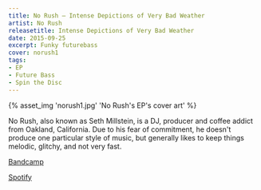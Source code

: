 ```yaml
---
title: No Rush — Intense Depictions of Very Bad Weather
artist: No Rush
releasetitle: Intense Depictions of Very Bad Weather
date: 2015-09-25
excerpt: Funky futurebass
cover: norush1
tags:
- EP
- Future Bass
- Spin the Disc
---
```


{% asset_img 'norush1.jpg' 'No Rush's EP's cover art' %}

No Rush, also known as Seth Millstein, is a DJ, producer and coffee addict from Oakland, California. Due to his fear of commitment, he doesn't produce one particular style of music, but generally likes to keep things melodic, glitchy, and not very fast. 

[Bandcamp](https://spinthedisc.bandcamp.com/album/intense-depictions-of-very-bad-weather)

[Spotify](https://open.spotify.com/album/4XpbQ9n7tEY468BDbtYfmG)